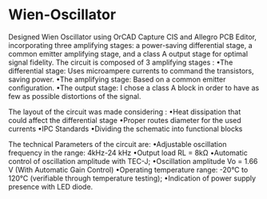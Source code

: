 # Wien-Oscillator
Designed Wien Oscillator using OrCAD Capture CIS and Allegro PCB Editor, incorporating three amplifying stages: a power-saving differential stage, a common emitter amplifying stage, and a class A output stage for optimal signal fidelity. 
The circuit is composed of 3 amplifying stages :
•The differential stage: Uses microampere currents to command the transistors, saving power.
•The amplifying stage: Based on a common emitter configuration.
•The output stage: I chose a class A block in order to have as few as possible distortions of the signal.

The layout of the circuit was made considering :
•Heat dissipation that could affect the differential stage
•Proper routes diameter for the used currents
•IPC Standards
•Dividing the schematic into functional blocks

The technical Parameters of the circuit are:
•Adjustable oscillation frequency in the range: 4kHz-24 kHz
•Output load RL = 8kΩ
•Automatic control of oscillation amplitude with TEC-J;
•Oscillation amplitude Vo = 1.66 V (With Automatic Gain Control)
•Operating temperature range: -20°C to 120°C (verifiable through temperature testing);
•Indication of power supply presence with LED diode.
